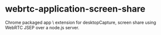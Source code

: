 webrtc-application-screen-share
===============================

Chrome packaged app \ extension for desktopCapture, screen share using WebRTC JSEP over a node.js server.

